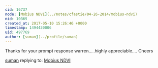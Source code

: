 ```yaml
---
cid: 16737
node: [Mobius NDVI](../notes/cfastie/04-26-2014/mobius-ndvi)
nid: 10369
created_at: 2017-05-10 15:26:46 +0000
timestamp: 1494430006
uid: 497769
author: [suman](../profile/suman)
---
```


Thanks for your prompt response warren.....highly appreciable....
Cheers


[suman](../profile/suman) replying to: [Mobius NDVI](../notes/cfastie/04-26-2014/mobius-ndvi)

